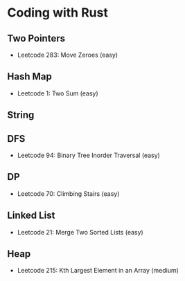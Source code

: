 # Coding with Rust

## Two Pointers

- Leetcode 283: Move Zeroes (easy)

## Hash Map

- Leetcode 1: Two Sum (easy)

## String

## DFS

- Leetcode 94: Binary Tree Inorder Traversal (easy)

## DP

- Leetcode 70: Climbing Stairs (easy)

## Linked List

- Leetcode 21: Merge Two Sorted Lists (easy)

## Heap

- Leetcode 215: Kth Largest Element in an Array (medium)
